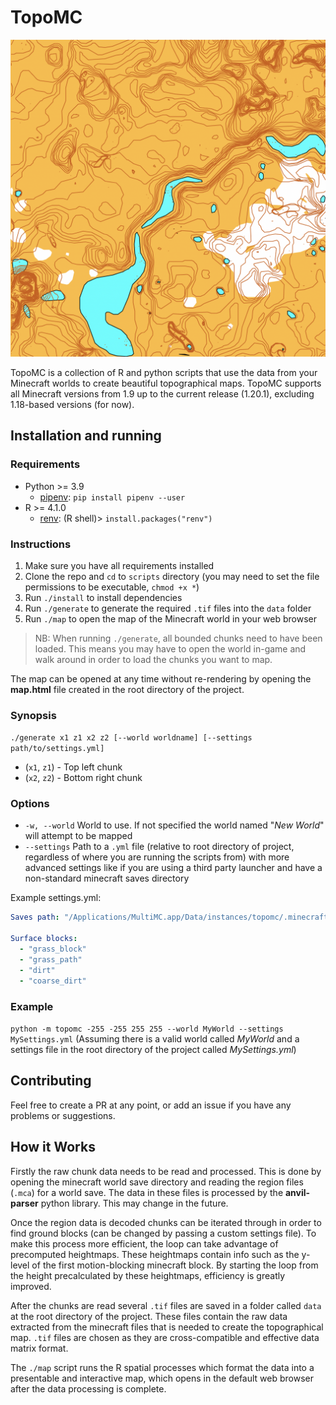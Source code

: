 # TopoMC

![](images/example.png)

TopoMC is a collection of R and python scripts that use the data from your Minecraft worlds to create beautiful topographical maps. TopoMC supports all Minecraft versions from 1.9 up to the current release (1.20.1), excluding 1.18-based versions (for now).

## Installation and running

### Requirements

- Python >= 3.9
  - [pipenv](https://pipenv.pypa.io/): `pip install pipenv --user`
- R >= 4.1.0
  - [renv](https://rstudio.github.io/renv/): (R shell)> `install.packages("renv")`

### Instructions

1. Make sure you have all requirements installed
2. Clone the repo and `cd` to `scripts` directory (you may need to set the file permissions to be executable, `chmod +x *`)
3. Run `./install` to install dependencies
4. Run `./generate` to generate the required `.tif` files into the `data` folder
5. Run `./map` to open the map of the Minecraft world in your web browser

> NB: When running `./generate`, all bounded chunks need to have been loaded. This means you may have to open the world in-game and walk around in order to load the chunks you want to map.

The map can be opened at any time without re-rendering by opening the **map.html** file created in the root directory of the project.

### Synopsis

`./generate x1 z1 x2 z2 [--world worldname] [--settings path/to/settings.yml]`

- (`x1`, `z1`) - Top left chunk
- (`x2`, `z2`) - Bottom right chunk

### Options

- `-w, --world` World to use. If not specified the world named "_New World_" will attempt to be mapped
- `--settings` Path to a `.yml` file (relative to root directory of project, regardless of where you are running the scripts from) with more advanced settings like if you are using a third party launcher and have a non-standard minecraft saves directory

Example settings.yml:

```yml
Saves path: "/Applications/MultiMC.app/Data/instances/topomc/.minecraft/saves"

Surface blocks:
  - "grass_block"
  - "grass_path"
  - "dirt"
  - "coarse_dirt"
```

### Example

`python -m topomc -255 -255 255 255 --world MyWorld --settings MySettings.yml` (Assuming there is a valid world called _MyWorld_ and a settings file in the root directory of the project called _MySettings.yml_)

## Contributing

Feel free to create a PR at any point, or add an issue if you have any problems or suggestions.

## How it Works

Firstly the raw chunk data needs to be read and processed. This is done by opening the minecraft world save directory and reading the region files (`.mca`) for a world save. The data in these files is processed by the **anvil-parser** python library. This may change in the future.

Once the region data is decoded chunks can be iterated through in order to find ground blocks (can be changed by passing a custom settings file). To make this process more efficient, the loop can take advantage of precomputed heightmaps. These heightmaps contain info such as the y-level of the first motion-blocking minecraft block. By starting the loop from the height precalculated by these heightmaps, efficiency is greatly improved.

After the chunks are read several `.tif` files are saved in a folder called `data` at the root directory of the project. These files contain the raw data extracted from the minecraft files that is needed to create the topographical map. `.tif` files are chosen as they are cross-compatible and effective data matrix format.

The `./map` script runs the R spatial processes which format the data into a presentable and interactive map, which opens in the default web browser after the data processing is complete.
